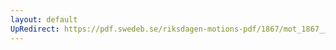 ```yaml
---
layout: default
UpRedirect: https://pdf.swedeb.se/riksdagen-motions-pdf/1867/mot_1867__ak__00109/mot_1867__ak__00109_002.pdf
---
```

